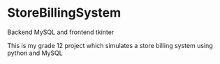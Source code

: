 # StoreBillingSystem
Backend MySQL and frontend tkinter

This is my grade 12 project which simulates a store billing system using python and MySQL
